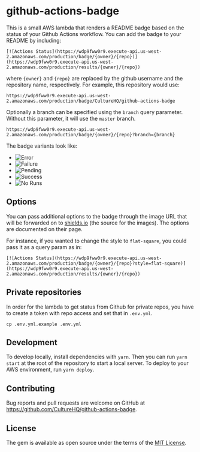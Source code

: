 # github-actions-badge

This is a small AWS lambda that renders a README badge based on the status of your Github Actions workflow. You can add the badge to your README by including:

```
[![Actions Status](https://wdp9fww0r9.execute-api.us-west-2.amazonaws.com/production/badge/{owner}/{repo})](https://wdp9fww0r9.execute-api.us-west-2.amazonaws.com/production/results/{owner}/{repo})
```

where `{owner}` and `{repo}` are replaced by the github username and the repository name, respectively. For example, this repository would use:

```
https://wdp9fww0r9.execute-api.us-west-2.amazonaws.com/production/badge/CultureHQ/github-actions-badge
```

Optionally a branch can be specified using the `branch` query parameter.
Without this parameter, it will use the `master` branch.

```
https://wdp9fww0r9.execute-api.us-west-2.amazonaws.com/production/badge/{owner}/{repo}?branch={branch}
```

The badge variants look like:

- ![Error](https://img.shields.io/badge/GitHub_Actions-error-red.svg?logo=github&logoColor=white)
- ![Failure](https://img.shields.io/badge/GitHub_Actions-failure-critical.svg?logo=github&logoColor=white)
- ![Pending](https://img.shields.io/badge/GitHub_Actions-pending-yellow.svg?logo=github&logoColor=white)
- ![Success](https://img.shields.io/badge/GitHub_Actions-success-success.svg?logo=github&logoColor=white)
- ![No Runs](https://img.shields.io/badge/GitHub_Actions-no_runs-lightgrey.svg?logo=github&logoColor=white)

## Options

You can pass additional options to the badge through the image URL that will be forwarded on to [shields.io](https://shields.io/#/) (the source for the images). The options are documented on their page.

For instance, if you wanted to change the style to `flat-square`, you could pass it as a query param as in:

```
[![Actions Status](https://wdp9fww0r9.execute-api.us-west-2.amazonaws.com/production/badge/{owner}/{repo}?style=flat-square)](https://wdp9fww0r9.execute-api.us-west-2.amazonaws.com/production/results/{owner}/{repo})
```

## Private repositories

In order for the lambda to get status from Github for private repos, you have to create
a token with repo access and set that in `.env.yml`.

```shell
cp .env.yml.example .env.yml
```

## Development

To develop locally, install dependencies with `yarn`. Then you can run `yarn start` at the root of the repository to start a local server. To deploy to your AWS environment, run `yarn deploy`.

## Contributing

Bug reports and pull requests are welcome on GitHub at https://github.com/CultureHQ/github-actions-badge.

## License

The gem is available as open source under the terms of the [MIT License](https://opensource.org/licenses/MIT).
